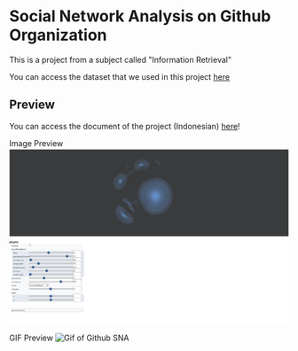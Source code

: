 # Social Network Analysis on Github Organization

This is a project from a subject called "Information Retrieval"

You can access the dataset that we used in this project [here](https://www.kaggle.com/datasets/anshulmehtakaggl/github-organizations-social-network-analysis)

## Preview

You can access the document of the project (Indonesian) [here](overview/IR%20-%20SNA%20-%20Github%20Org.pdf)!

Image Preview
![Image of Github SNA](overview/sna-preview.png)

GIF Preview
![Gif of Github SNA](overview/SNA%20demo.gif)
